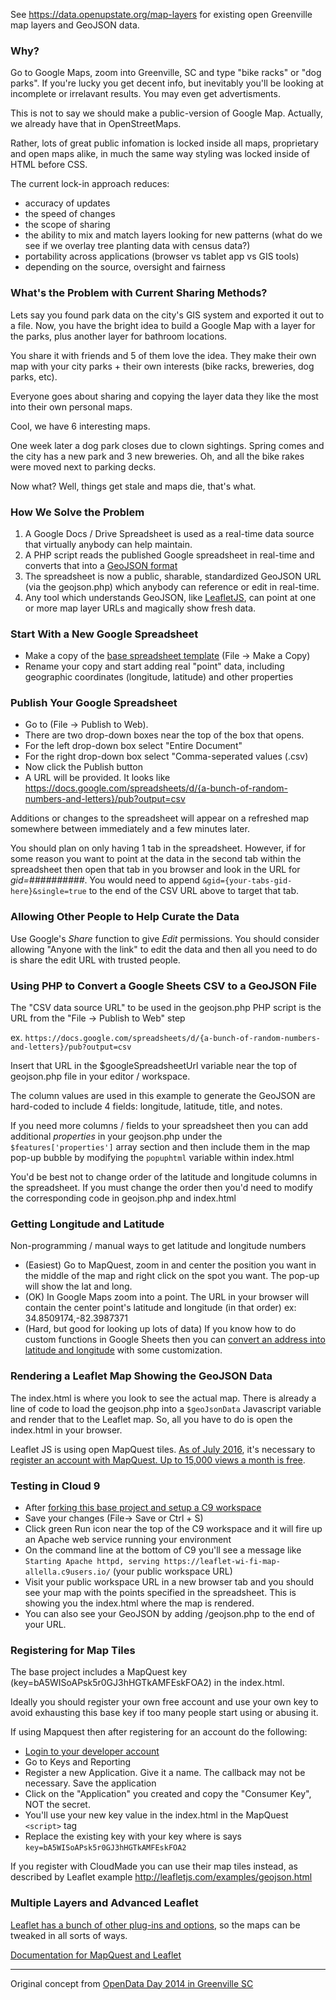 See https://data.openupstate.org/map-layers for existing open Greenville map layers and GeoJSON data.

### Why?
Go to Google Maps, zoom into Greenville, SC and type "bike racks" or "dog parks". If you're lucky you get decent info, but inevitably you'll be looking at incomplete or irrelavant results. You may even get advertisments.

This is not to say we should make a public-version of Google Map. Actually, we already have that in OpenStreetMaps.

Rather, lots of great public infomation is locked inside all maps, proprietary and open maps alike, in much the same way styling was locked inside of HTML before CSS.

The current lock-in approach reduces:
* accuracy of updates
* the speed of changes
* the scope of sharing
* the ability to mix and match layers looking for new patterns (what do we see if we overlay tree planting data with census data?)
* portability across applications (browser vs tablet app vs GIS tools)
* depending on the source, oversight and fairness


### What's the Problem with Current Sharing Methods?
Lets say you found park data on the city's GIS system and exported it out to a file. Now, you have the bright idea to build a Google Map with a layer for the parks, plus another layer for bathroom locations.

You share it with friends and 5 of them love the idea. They make their own map with your city parks + their own interests (bike racks, breweries, dog parks, etc).

Everyone goes about sharing and copying the layer data they like the most into their own personal maps.

Cool, we have 6 interesting maps.

One week later a dog park closes due to clown sightings. Spring comes and the city has a new park and 3 new breweries.  Oh, and all the bike rakes were moved next to parking decks.

Now what?  Well, things get stale and maps die, that's what.


### How We Solve the Problem
1. A Google Docs / Drive Spreadsheet is used as a real-time data source that virtually anybody can help maintain.
2. A PHP script reads the published Google spreadsheet in real-time and converts that into a [GeoJSON format](http://geojson.org/geojson-spec.html)
3. The spreadsheet is now a public, sharable, standardized GeoJSON URL (via the geojson.php) which anybody can reference or edit in real-time.
4. Any tool which understands GeoJSON, like [LeafletJS](http://leafletjs.com/), can point at one or more map layer URLs and magically show fresh data.


### Start With a New Google Spreadsheet
* Make a copy of the [base spreadsheet template](https://docs.google.com/spreadsheets/d/10eNXFh6mzFtii7B2PW90jmHtrQLJlRCrf3kkHU0HIH8/edit?usp=sharing) (File -> Make a Copy)
* Rename your copy and start adding real "point" data, including geographic coordinates (longitude, latitude) and other properties

### Publish Your Google Spreadsheet
* Go to (File -> Publish to Web).
* There are two drop-down boxes near the top of the box that opens.
* For the left drop-down box select "Entire Document"
* For the right drop-down box select "Comma-seperated values (.csv)
* Now click the Publish button
* A URL will be provided. It looks like https://docs.google.com/spreadsheets/d/{a-bunch-of-random-numbers-and-letters}/pub?output=csv

Additions or changes to the spreadsheet will appear on a refreshed map somewhere between immediately and a few minutes later.

You should plan on only having 1 tab in the spreadsheet. However, if for some reason you want to point at the data in the second tab within the spreadsheet then open that tab in you browser and look in the URL for *gid=##########*. You would need to append ``&gid={your-tabs-gid-here}&single=true`` to the end of the CSV URL above to target that tab.

### Allowing Other People to Help Curate the Data

Use Google's *Share* function to give *Edit* permissions. You should consider allowing "Anyone with the link" to edit the data and then all you need to do is share the edit URL with trusted people.

### Using PHP to Convert a Google Sheets CSV to a GeoJSON File
The "CSV data source URL" to be used in the geojson.php PHP script is the URL from the "File -> Publish to Web" step

ex. ``https://docs.google.com/spreadsheets/d/{a-bunch-of-random-numbers-and-letters}/pub?output=csv``

Insert that URL in the $googleSpreadsheetUrl variable near the top of geojson.php file in your editor / workspace.

The column values are used in this example to generate the GeoJSON are hard-coded to include 4 fields: longitude, latitude, title, and notes.

If you need more columns / fields to your spreadsheet then you can add additional *properties* in your geojson.php under the ``$features['properties']`` array section and then include them in the map pop-up bubble by modifying the ``popuphtml`` variable within index.html 

You'd be best not to change order of the latitude and longitude columns in the spreadsheet.  If you must change the order then you'd need to modify the corresponding code in geojson.php and index.html

### Getting Longitude and Latitude

Non-programming / manual ways to get latitude and longitude numbers
* (Easiest) Go to MapQuest, zoom in and center the position you want in the middle of the map and right click on the spot you want. The pop-up will show the lat and long.
* (OK) In Google Maps zoom into a point. The URL in your browser will contain the center point's latitude and longitude (in that order) ex: 34.8509174,-82.3987371
* (Hard, but good for looking up lots of data) If you know how to do custom functions in Google Sheets then you can [convert an address into latitude and longitude](https://ctrlq.org/code/19992-google-maps-functions-for-google-script) with some customization.

### Rendering a Leaflet Map Showing the GeoJSON Data
The index.html is where you look to see the actual map. There is already a line of code to load the geojson.php into a ``$geoJsonData`` Javascript variable and render that to the Leaflet map. So, all you have to do is open the index.html in your browser.

Leaflet JS is using open MapQuest tiles. [As of July 2016](http://devblog.mapquest.com/2016/06/15/modernization-of-mapquest-results-in-changes-to-open-tile-access/),
it's necessary to [register an account with MapQuest. Up to 15,000 views a month is free](https://developer.mapquest.com/plans).

### Testing in Cloud 9
* After [forking this base project and setup a C9 workspace](https://github.com/codeforgreenville/leaflet-google-sheets-template/blob/master/SC-CODES-README.md)
* Save your changes (File-> Save or Ctrl + S)
* Click green Run icon near the top of the C9 workspace and it will fire up an Apache web service running your environment
* On the command line at the bottom of C9 you'll see a message like ``Starting Apache httpd, serving https://leaflet-wi-fi-map-allella.c9users.io/`` (your public workspace URL)
* Visit your public workspace URL in a new browser tab and you should see your map with the points specified in the spreadsheet. This is showing you the index.html where the map is rendered.
* You can also see your GeoJSON by adding /geojson.php to the end of your URL.

### Registering for Map Tiles

The base project includes a MapQuest key (key=bA5WISoAPsk5r0GJ3hHGTkAMFEskFOA2) in the index.html.

Ideally you should register your own free account and use your own key to avoid exhausting this base key if too many people start using or abusing it.

If using Mapquest then after registering for an account do the following:
* [Login to your developer account](https://developer.mapquest.com/user/login)
* Go to Keys and Reporting
* Register a new Application. Give it a name. The callback may not be necessary. Save the application
* Click on the "Application" you created and copy the "Consumer Key", NOT the secret.
* You'll use your new key value in the index.html in the MapQuest ``<script>`` tag
* Replace the existing key with your key where is says ``key=bA5WISoAPsk5r0GJ3hHGTkAMFEskFOA2``


If you register with CloudMade you can use their map tiles instead, as described by Leaflet 
example http://leafletjs.com/examples/geojson.html

### Multiple Layers and Advanced Leaflet
[Leaflet has a bunch of other plug-ins and options](http://leafletjs.com/reference-1.0.0.html), so the maps can be tweaked in all sorts of ways.

[Documentation for MapQuest and Leaflet](https://developer.mapquest.com/documentation/leaflet-plugins/maps/)

---
Original concept from [OpenData Day 2014 in Greenville SC](https://github.com/OpenUpstate/OpenDataDay2014)
